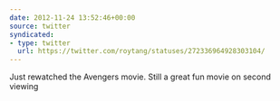 ```yaml
---
date: 2012-11-24 13:52:46+00:00
source: twitter
syndicated:
- type: twitter
  url: https://twitter.com/roytang/statuses/272336964928303104/
---
```


Just rewatched the Avengers  movie. Still a great fun movie on second viewing